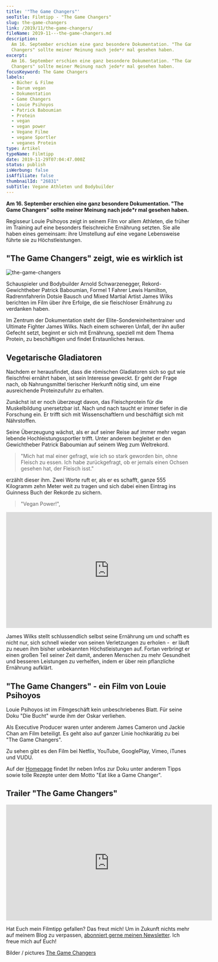 ```yaml
---
title: '"The Game Changers"'
seoTitle: Filmtipp - "The Game Changers"
slug: the-game-changers
link: /2019/11/the-game-changers/
fileName: 2019-11---the-game-changers.md
description:
  Am 16. September erschien eine ganz besondere Dokumentation. "The Game
  Changers" sollte meiner Meinung nach jede*r mal gesehen haben.
excerpt:
  Am 16. September erschien eine ganz besondere Dokumentation. "The Game
  Changers" sollte meiner Meinung nach jede*r mal gesehen haben.
focusKeyword: The Game Changers
labels:
  - Bücher & Filme
  - Darum vegan
  - Dokumentation
  - Game Changers
  - Louie Psihoyos
  - Patrick Baboumian
  - Protein
  - vegan
  - vegan power
  - Vegane Filme
  - vegane Sportler
  - veganes Protein
type: Artikel
typeName: Filmtipp
date: 2019-11-29T07:04:47.000Z
status: publish
isWerbung: false
isAffiliate: false
thumbnailId: "26831"
subTitle: Vegane Athleten und Bodybuilder
---
```


<strong>Am 16. September erschien eine ganz besondere Dokumentation. "The Game
Changers" sollte meiner Meinung nach jede\*r mal gesehen haben.</strong>

Regisseur Louie Psihoyos zeigt in seinem Film vor allem Athleten, die früher im
Training auf eine besonders fleischreiche Ernährung setzten. Sie alle haben
eines gemeinsam: ihre Umstellung auf eine vegane Lebensweise führte sie zu
Höchstleistungen.

## "The Game Changers" zeigt, wie es wirklich ist

![the-game-changers](http://cardamonchai.com/wp-content/uploads/2019/11/the-game-changers-release-netflix-400x400.jpg)

Schauspieler und Bodybuilder Arnold Schwarzenegger, Rekord-Gewichtheber Patrick
Baboumian, Formel 1 Fahrer Lewis Hamilton, Radrennfahrerin Dotsie Bausch und
Mixed Martial Artist James Wilks berichten im Film über ihre Erfolge, die sie
fleischloser Ernährung zu verdanken haben.

Im Zentrum der Dokumentation steht der Elite-Sondereinheitentrainer und Ultimate
Fighter James Wilks. Nach einem schweren Unfall, der ihn außer Gefecht setzt,
beginnt er sich mit Ernährung, speziell mit dem Thema Protein, zu beschäftigen
und findet Erstaunliches heraus.

## Vegetarische Gladiatoren

Nachdem er herausfindet, dass die römischen Gladiatoren sich so gut wie
fleischfrei ernährt haben, ist sein Interesse geweckt. Er geht der Frage nach,
ob Nahrungsmittel tierischer Herkunft nötig sind, um eine ausreichende
Proteinzufuhr zu erhalten.

Zunächst ist er noch überzeugt davon, das Fleischprotein für die Muskelbildung
unersetzbar ist. Nach und nach taucht er immer tiefer in die Forschung ein. Er
trifft sich mit Wissenschaftlern und beschäftigt sich mit Nährstoffen.

Seine Überzeugung wächst, als er auf seiner Reise auf immer mehr vegan lebende
Hochleistungssportler trifft. Unter anderem begleitet er den Gewichtheber
Patrick Baboumian auf seinem Weg zum Weltrekord.

<blockquote>"Mich hat mal einer gefragt, wie ich so stark geworden bin, ohne Fleisch zu essen. Ich habe zurückgefragt, ob er jemals einen Ochsen gesehen hat, der Fleisch isst."</blockquote>

erzählt dieser ihm. Zwei Worte ruft er, als er es schafft, ganze 555 Kilogramm
zehn Meter weit zu tragen und sich dabei einen Eintrag ins Guinness Buch der
Rekorde zu sichern.

<blockquote>"Vegan Power!",</blockquote>

<iframe src="https://www.youtube.com/embed/aL4lb6IevWw" width="560" height="315" frameborder="0" allowfullscreen="allowfullscreen" data-mce-fragment="1"></iframe>

James Wilks stellt schlussendlich selbst seine Ernährung um und schafft es nicht
nur, sich schnell wieder von seinen Verletzungen zu erholen -  er läuft zu neuen
ihm bisher unbekannten Höchstleistungen auf. Fortan verbringt er einen großen
Teil seiner Zeit damit, anderen Menschen zu mehr Gesundheit und besseren
Leistungen zu verhelfen, indem er über rein pflanzliche Ernährung aufklärt.

## "The Game Changers" - ein Film von Louie Psihoyos

Louie Psihoyos ist im Filmgeschäft kein unbeschriebenes Blatt. Für seine Doku
"Die Bucht" wurde ihm der Oskar verliehen.

Als Executive Producer waren unter anderem James Cameron und Jackie Chan am Film
beteiligt. Es geht also auf ganzer Linie hochkarätig zu bei "The Game Changers".

Zu sehen gibt es den Film bei Netflix, YouTube, GooglePlay, Vimeo, iTunes und
VUDU.

Auf der <a href="https://gamechangersmovie.com/">Homepage</a> findet Ihr neben
Infos zur Doku unter anderem Tipps sowie tolle Rezepte unter dem Motto "Eat like
a Game Changer".

## Trailer "The Game Changers"

<iframe src="https://www.youtube.com/embed/7JPGRGp4sSI" width="560" height="315" frameborder="0" allowfullscreen="allowfullscreen" data-mce-fragment="1"></iframe>

Hat Euch mein Filmtipp gefallen? Das freut mich! Um in Zukunft nichts mehr auf
meinem Blog zu verpassen, <a href="#newsletter">abonniert gerne meinen
Newsletter</a>. Ich freue mich auf Euch!

Bilder / pictures <a href="https://gamechangersmovie.com/">The Game Changers</a>

